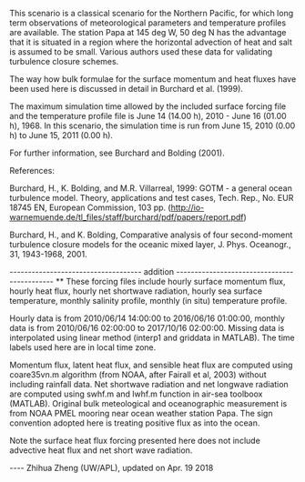 This scenario is a classical scenario for the Northern Pacific, for which
long term observations of meteorological parameters
and temperature profiles are available. The station Papa at 145 deg W,
50 deg N has the advantage that it is situated in a region where the horizontal
advection of heat and salt is assumed to be small. Various authors used these
data for validating turbulence closure schemes.

The way how bulk formulae for the surface momentum and heat fluxes
have been used here is discussed in detail in Burchard et al. (1999).

The maximum simulation time allowed by the included surface forcing file
and the temperature profile file
is June 14 (14.00 h), 2010 - June 16 (01.00 h), 1968.
In this scenario, the simulation time is run from
June 15, 2010 (0.00 h) to June 15, 2011 (0.00 h).

For further information, see Burchard and Bolding (2001).

References:

Burchard, H., K. Bolding, and M.R. Villarreal, 1999: GOTM - a general ocean
turbulence model. Theory, applications and test cases, Tech. Rep.,
No. EUR 18745 EN, European Commission, 103 pp.
(http://io-warnemuende.de/tl_files/staff/burchard/pdf/papers/report.pdf)

Burchard, H., and K. Bolding, Comparative analysis of four second-moment
turbulence closure models for the oceanic mixed layer,
J. Phys. Oceanogr., 31, 1943-1968, 2001.


------------------------------------ addition --------------------------------------------
**
These forcing files include hourly surface momentum flux, hourly heat flux, hourly net shortwave radiation, hourly sea surface temperature, monthly salinity profile, monthly (in situ) temperature profile.

Hourly data is from 2010/06/14 14:00:00 to 2016/06/16 01:00:00, monthly data is from 2010/06/16 02:00:00 to 2017/10/16 02:00:00. Missing data is interpolated using linear method (interp1 and griddata in MATLAB). The time labels used here are in local time zone.

Momentum flux, latent heat flux, and sensible heat flux are computed using coare35vn.m algorithm (from NOAA, after Fairall et al, 2003) without including rainfall data. Net shortwave radiation and net longwave radiation are computed using swhf.m and lwhf.m function in air-sea toolboox (MATLAB). Original bulk meteological and oceanographic measurement is from NOAA PMEL mooring near ocean weather station Papa. The sign convention adopted here is treating positive flux as into the ocean.

Note the surface heat flux forcing presented here does not include advective heat flux and net short wave radiation.

---- Zhihua Zheng (UW/APL), updated on Apr. 19 2018
